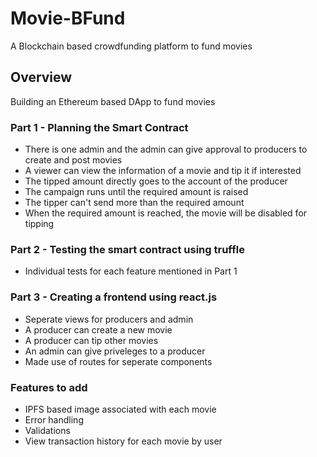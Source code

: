 # Movie-BFund
A Blockchain based crowdfunding platform to fund movies

## Overview
Building an Ethereum based DApp to fund movies

### Part 1 - Planning the Smart Contract
- There is one admin and the admin can give approval to producers to create and post movies
- A viewer can view the information of a movie and tip it if interested
- The tipped amount directly goes to the account of the producer
- The campaign runs until the required amount is raised
- The tipper can't send more than the required amount
- When the required amount is reached, the movie will be disabled for tipping

### Part 2 - Testing the smart contract using truffle
- Individual tests for each feature mentioned in Part 1

### Part 3 - Creating a frontend using react.js
- Seperate views for producers and admin
- A producer can create a new movie
- A producer can tip other movies
- An admin can give priveleges to a producer
- Made use of routes for seperate components

### Features to add
- IPFS based image associated with each movie
- Error handling
- Validations
- View transaction history for each movie by user